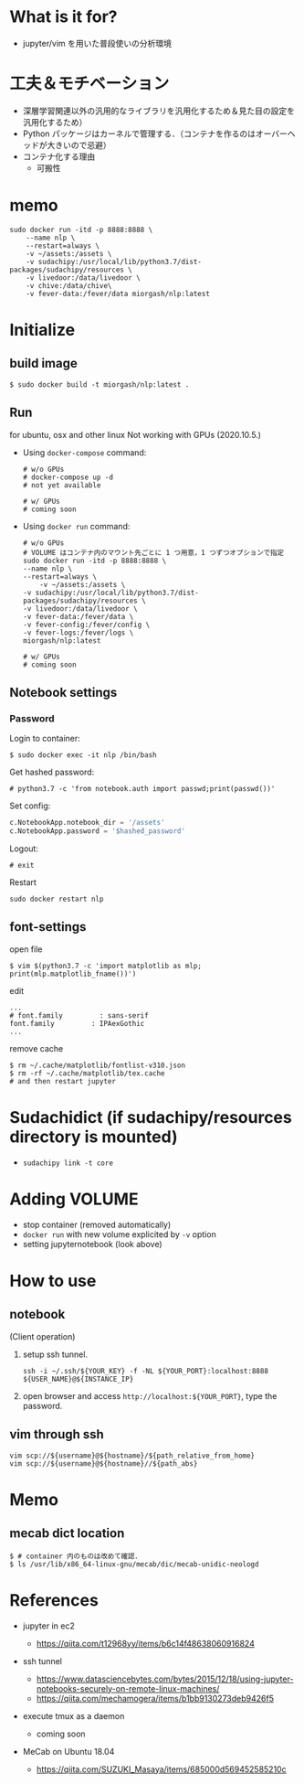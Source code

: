 # What is it for?

- jupyter/vim を用いた普段使いの分析環境

# 工夫＆モチベーション

- 深層学習関連以外の汎用的なライブラリを汎用化するため＆見た目の設定を汎用化するため）
- Python パッケージはカーネルで管理する．（コンテナを作るのはオーバーヘッドが大きいので忌避）
- コンテナ化する理由
    - 可搬性


# memo
```
sudo docker run -itd -p 8888:8888 \
    --name nlp \
    --restart=always \
    -v ~/assets:/assets \
    -v sudachipy:/usr/local/lib/python3.7/dist-packages/sudachipy/resources \
    -v livedoor:/data/livedoor \
    -v chive:/data/chive\
    -v fever-data:/fever/data miorgash/nlp:latest
```

# Initialize

## build image

```
$ sudo docker build -t miorgash/nlp:latest .
```

## Run

for ubuntu, osx and other linux
Not working with GPUs (2020.10.5.)

- Using `docker-compose` command:

    ```
    # w/o GPUs
    # docker-compose up -d
    # not yet available

    # w/ GPUs
    # coming soon
    ```

- Using `docker run` command:

    ```
    # w/o GPUs
    # VOLUME はコンテナ内のマウント先ごとに 1 つ用意，1 つずつオプションで指定
    sudo docker run -itd -p 8888:8888 \
	--name nlp \
	--restart=always \
        -v ~/assets:/assets \
	-v sudachipy:/usr/local/lib/python3.7/dist-packages/sudachipy/resources \
	-v livedoor:/data/livedoor \
	-v fever-data:/fever/data \
	-v fever-config:/fever/config \
	-v fever-logs:/fever/logs \
	miorgash/nlp:latest

    # w/ GPUs
    # coming soon
    ```


## Notebook settings

### Password
Login to container:

```
$ sudo docker exec -it nlp /bin/bash
```

Get hashed password:

```
# python3.7 -c 'from notebook.auth import passwd;print(passwd())'
```

Set config:

```~/.jupyter/jupyter_notebook_config.py
c.NotebookApp.notebook_dir = '/assets'
c.NotebookApp.password = '$hashed_password'
```

Logout:

```
# exit
```

Restart

```
sudo docker restart nlp
```

## font-settings

open file
```
$ vim $(python3.7 -c 'import matplotlib as mlp; print(mlp.matplotlib_fname())')
```

edit

```
...
# font.family         : sans-serif
font.family         : IPAexGothic
...
```

remove cache

```
$ rm ~/.cache/matplotlib/fontlist-v310.json
$ rm -rf ~/.cache/matplotlib/tex.cache
# and then restart jupyter
```

# Sudachidict (if sudachipy/resources directory is mounted)

- `sudachipy link -t core`

# Adding VOLUME

- stop container (removed automatically)
- `docker run` with new volume explicited by `-v` option
- setting jupyternotebook (look above)


# How to use
## notebook
(Client operation)
1. setup ssh tunnel.

    ```console
    ssh -i ~/.ssh/${YOUR_KEY} -f -NL ${YOUR_PORT}:localhost:8888 ${USER_NAME}@${INSTANCE_IP}
    ```

1. open browser and access `http://localhost:${YOUR_PORT}`, type the password.

## vim through ssh

```
vim scp://${username}@${hostname}/${path_relative_from_home}
vim scp://${username}@${hostname}//${path_abs}
```

# Memo
## mecab dict location
```
$ # container 内のものは改めて確認．
$ ls /usr/lib/x86_64-linux-gnu/mecab/dic/mecab-unidic-neologd
```

# References
- jupyter in ec2
  - https://qiita.com/t12968yy/items/b6c14f48638060916824
- ssh tunnel
  - https://www.datasciencebytes.com/bytes/2015/12/18/using-jupyter-notebooks-securely-on-remote-linux-machines/
  - https://qiita.com/mechamogera/items/b1bb9130273deb9426f5
- execute tmux as a daemon
  - coming soon

- MeCab on Ubuntu 18.04
  - https://qiita.com/SUZUKI_Masaya/items/685000d569452585210c

